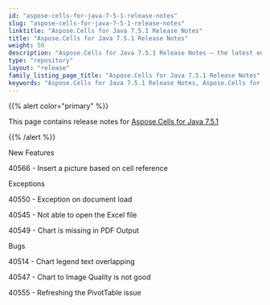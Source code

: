 ```yaml
---
id: "aspose-cells-for-java-7-5-1-release-notes"
slug: "aspose-cells-for-java-7-5-1-release-notes"
linktitle: "Aspose.Cells for Java 7.5.1 Release Notes"
title: "Aspose.Cells for Java 7.5.1 Release Notes"
weight: 50
description: "Aspose.Cells for Java 7.5.1 Release Notes – the latest enhancements, new features, and fixes."
type: "repository"
layout: "release"
family_listing_page_title: "Aspose.Cells for Java 7.5.1 Release Notes"
keywords: "Aspose.Cells for Java 7.5.1 Release Notes, Aspose.Cells for Java 7.5.1 updates and fixes"
---
```


{{% alert color="primary" %}} 

This page contains release notes for [Aspose.Cells for Java 7.5.1](https://releases.aspose.com/cells/java/new-releases/aspose.cells-for-java-7.5.1/)

{{% /alert %}} 

New Features 

40566 - Insert a picture based on cell reference 

Exceptions 

40550 - Exception on document load 

40545 - Not able to open the Excel file 

40549 - Chart is missing in PDF Output 

Bugs 

40514 - Chart legend text overlapping 

40547 - Chart to Image Quality is not good 

40555 - Refreshing the PivotTable issue 
